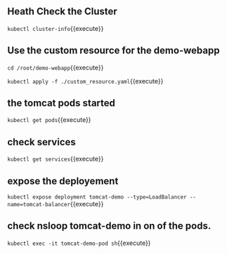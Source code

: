 ## Heath Check the Cluster
`kubectl cluster-info`{{execute}}

## Use the custom resource for the demo-webapp
`cd /root/demo-webapp`{{execute}}

`kubectl apply -f ./custom_resource.yaml`{{execute}}

## the tomcat pods started
`kubectl get pods`{{execute}}

## check services
`kubectl get services`{{execute}}

## expose the deployement
`kubectl expose deployment tomcat-demo --type=LoadBalancer --name=tomcat-balancer`{{execute}}

## check nsloop tomcat-demo in on of the pods.
`kubectl exec -it tomcat-demo-pod sh`{{execute}}
